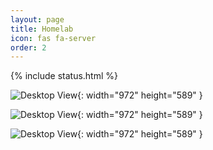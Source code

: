 ```yaml
---
layout: page
title: Homelab
icon: fas fa-server
order: 2
---
```


{% include status.html %}

![Desktop View](https://files.serverboi.org/api/files/cat?path=%2FIMG_0515-min.JPG&share=img&size=1920){: width="972" height="589" }

![Desktop View](https://files.serverboi.org/api/files/cat?path=%2Fimage0-min.jpg&share=img&size=1920){: width="972" height="589" }

![Desktop View](https://files.serverboi.org/api/files/cat?path=%2FIMG_0502-min.JPG&share=img&size=1920){: width="972" height="589" }


